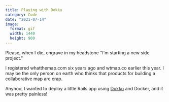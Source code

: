 ```yaml
---
title: Playing with Dokku
category: Code
date: "2021-07-14"
image:
  format: gif
  width: 1440
  height: 900
---
```


Please, when I die, engrave in my headstone "I'm starting a new side project."

I registered whatthemap.com six years ago and wtmap.co earlier this year. I may be the only person on earth who thinks that products for building a collaborative map are crap.

Anyhoo, I wanted to deploy a little Rails app using [Dokku](http://dokku.com) and Docker, and it was pretty painless!
